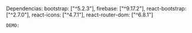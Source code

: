 Dependencias: 
    bootstrap: ["^5.2.3"],
    firebase: ["^9.17.2"],
    react-bootstrap: ["^2.7.0"],
    react-icons: ["^4.7.1"],
    react-router-dom: ["^6.8.1"]

    DEMO: